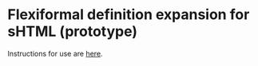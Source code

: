 # Flexiformal definition expansion for sHTML (prototype)

Instructions for use are [here](https://github.com/10S1/definitionexpansion/blob/main/README.md).
